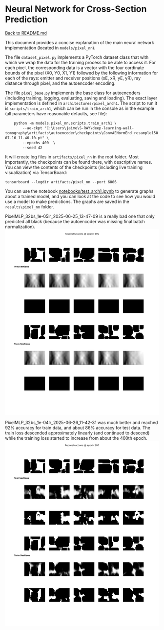 # Neural Network for Cross-Section Prediction

[Back to README.md](../README.md)

This document provides a concise explanation of the main neural network implementation (located in `models/pixel_nn`).

The file `dataset_pixel.py` implements a PyTorch dataset class that with which we wrap the data for the training process to be able to access it. For each pixel, the corresponding data is a vector with the four cordinate bounds of the pixel (X0, Y0, X1, Y1) followed by the following information for each of the rays: emitter and receiver positions (xE, xR, yE, yR), ray distance through pixel, and the autoencoder encoding.

The file `pixel_base.py` implements the base class for autoencoders (including training, logging, evaluating, saving and loading). The exact layer implementation is defined in `architectures/pixel_arch1`. The script to run it is `scripts/train_arch1`, which can be run in the console as in the example (all parameters have reasonable defaults, see file):
```Usage:
    python -m models.pixel_nn.scripts.train_arch1 \
        --ae-ckpt "C:\Users\jaime\S-RAY\deep-learning-wall-tomography\artifacts\autoencoder\checkpoints\ConvAENormEnd_resample150_lat32_do10_bn_2025-07-16_11-46-10.pt" \
        --epochs 400  \
        --seed 42
```
It will create log files in `artifacts/pixel_nn` in the root folder. Most importantly, the checkpoints can be found there, with descriptive names. You can view the contents of the checkpoints (including live training visualization) via TensorBoard: 
```
tensorboard --logdir artifacts/pixel_nn --port 6006
```
 You can use the notebook [notebooks/test_arch1.ipynb](../notebooks/test_arch1.ipynb) to generate graphs about a trained model, and you can look at the code to see how you would use a model to make predictions. The graphs are saved in the `results\pixel_nn` folder.














PixelMLP_32bs_1e-05lr_2025-06-25_13-47-09 is a really bad one that only predicted all black (because the autoencoder was missing final batch normalization).
![Epoch 500 of first model](image-1.png)

PixelMLP_32bs_1e-04lr_2025-06-26_11-42-31 was much better and reached 92% accuracy for train data, and about 86% accuracy for test data. The train loss descended approximately linearly (and continued to descend) while the training loss started to increase from about the 400th epoch.
![alt text](image.png)